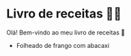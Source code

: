 # Livro de receitas :man_cook:

Olá! Bem-vindo ao meu livro de receitas :wave:

- Folheado de frango com abacaxi

  
